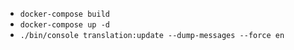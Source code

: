 - `docker-compose build`
- `docker-compose up -d`
- `./bin/console translation:update --dump-messages --force en`